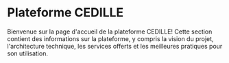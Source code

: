 # Plateforme CEDILLE

Bienvenue sur la page d'accueil de la plateforme CEDILLE! Cette section contient
des informations sur la plateforme, y compris la vision du projet,
l'architecture technique, les services offerts et les meilleures pratiques pour
son utilisation.
